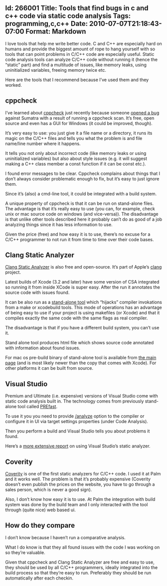 Id: 266001
Title: Tools that find bugs in c and c++ code via static code analysis
Tags: programming,c,c++
Date: 2010-07-07T21:18:43-07:00
Format: Markdown
--------------
I love tools that help me write better code. C and C++ are especially
hard on humans and provide the biggest amount of rope to hang yourself
with so tools that can point problems in C/C++ code are especially
useful. Static code analysis tools can analyze C/C++ code without
running it (hence the “static” part) and find a multitude of issues,
like memory leaks, using uninitialized variables, freeing memory twice
etc.

Here are the tools that I recommend because I’ve used them and they
worked.

cppcheck
--------

I’ve learned about
[cppcheck](http://cppcheck.sourceforge.net/)
just recently because someone [opened a
bug](http://code.google.com/p/sumatrapdf/issues/detail?id=984) against
Sumatra with a result of running a cppcheck scan. It’s free, open source
and even has a GUI for Windows (it could be improved, though).

It’s very easy to use: you just give it a file name or a directory, it
runs its magic on the C/C++ files and tells you what the problem is and
file name/line number where it happens.

It tells you not only about incorrect code (like memory leaks or using
uninitialized variables) but also about style issues (e.g. it will
suggest making a C++ class member a const function if it can be const
etc.).

I found error messages to be clear. Cppcheck complains about things that
I don’t always consider problematic enough to fix, but it’s easy to just
ignore them.

Since it’s (also) a cmd-line tool, it could be integrated with a build
system.

A unique property of cppcheck is that it can be run on stand-alone
files. The advantage is that it’s really easy to use (you can, for
example, check unix or mac source code on windows (and vice-versa)). The
disadvantage is that unlike other tools described here it probably can’t
do as good of a job analyzing things since it has less information to
use.

Given the price (free) and how easy it is to use, there’s no excuse for
a C/C++ programmer to not run it from time to time over their code
bases.

Clang Static Analyzer
---------------------

[Clang Static Analyzer](http://clang-analyzer.llvm.org/) is also free
and open-source. It’s part of Apple’s [clang](http://clang.llvm.org/)
project.

Latest builds of Xcode (3.2 and later) have some version of CSA
integrated so running it from inside XCode is super easy. After the run
it annotates the source code with issues found.

It can be also run as a [stand-alone
tool](http://clang-analyzer.llvm.org/scan-build.html) which “hijacks”
compiler invokations from a make or xcodebuild tools. This mode of
operations has an advantage of being easy to use if your project is
using makefiles (or Xcode) and that it compiles exactly the same code
with the same flags as real compiler.

The disadvantage is that if you have a different build system, you can’t
use it.

Stand alone tool produces html file which shows source code annotated
with information about found issues.

For mac os pre-build binary of stand-alone tool is available from [the
main page](http://clang-analyzer.llvm.org/scan-build.html) (and is most
likely newer than the copy that comes with Xcode). For other platforms
it can be built from source.

Visual Studio
-------------

Premium and Ultimate (i.e. expensive) versions of Visual Studio come
with static code analysis built in. The technology comes from previously
stand-alone tool called
[PREfast](http://blogs.msdn.com/b/oldnewthing/archive/2010/06/15/10024931.aspx).

To use it you you need to provide
[/analyze](http://msdn.microsoft.com/en-us/library/ms173498.aspx) option
to the compiler or configure it in UI via target settings properties
(under Code Analysis).

Then you perform a build and Visual Studio tells you about problems it
found.

Here’s a [more extensive
report](http://www.cs.auckland.ac.nz/~pgut001/pubs/sal.html) on using
Visual Studio’s static analyzer.

Coverity
--------

[Coverity](http://www.coverity.com/products/static-analysis.html) is one
of the first static analyzers for C/C++ code. I used it at Palm and it
works well. The problem is that it’s probably expensive (Coverity
doesn’t even publish the prices on the website, you have to go through a
sales person, which is never a good sign).

Also, I don’t know how easy it is to use. At Palm the integration with
build system was done by the build team and I only interacted with the
tool through (quite nice) web based ui.

How do they compare
-------------------

I don’t know because I haven’t run a comparative analysis.

What I do know is that they all found issues with the code I was working
on so they’re valuable.

Given that cppcheck and Clang Static Analyzer are free and easy to use,
they should be used by all C/C++ programmers, ideally integrated into
the build process so that they’re easy to run. Preferably they should be
run automatically after each checkin.
